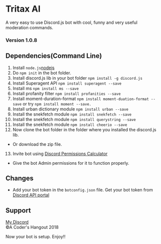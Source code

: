 # Tritax AI
A very easy to use Discord.js bot with cool, funny and very useful moderation commands.
### Version 1.0.8
## Dependencies(Command Line)
1. Install ```node.js```[nodejs](https://nodejs.org/en/)
2. Do ```npm init``` in the bot folder. 
3. Install discord.js lib in your bot folder ```npm install -g discord.js```
4. Install Superagent API ```npm install superagent --save```
5. Install ms ```npm install ms --save```
6. Install profanity filter ```npm install profanities --save```
7. Install moment-duration-format ```npm install moment-duation-format --save``` or try ```npm install moment --save.```
8. Install urban dictionary module ```npm install urban --save```
9. Install the snekfetch module ```npm install snekfetch --save```
10. Install the snekfetch module ```npm install querystring --save```
11. Install the snekfetch module ```npm install cheerio --save``` 
12. Now clone the bot folder in the folder where you installed the discord.js lib.
* Or download the zip file.
13. Invite bot using [Discord Permissions Calculator](https://discordapi.com/permissions.html)
* Give the bot Admin permissions for it to function properly. 

## Changes
* Add your bot token in the ```botconfig.json``` file. Get your bot token from [Discord API portal](https://discordapp.com/developers/docs/intro)
## Support
[My Discord](https://discord.gg/YnBCs4D)<br>
&copy;A Coder's Hangout 2018

Now your bot is setup. Enjoy!!


